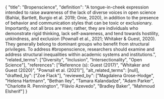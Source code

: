 {
    "title": "Bropenscience",
    "definition": "A tongue-in-cheek expression intended to raise awareness of the lack of diverse voices in open science (Bahlai, Bartlett, Burgio et al. 2019; Onie, 2020), in addition to the presence of behavior and communication styles that can be toxic or exclusionary. Importantly, not all bros are men; rather, they are individuals who demonstrate rigid thinking, lack self-awareness, and tend towards hostility, unkindness, and exclusion (Pownall et al., 2021; Whitaker & Guest, 2020). They generally belong to dominant groups who benefit from structural privileges. To address #bropenscience, researchers should examine and address structural inequalities within academic systems and institutions.",
    "related_terms": ["Diversity", "Inclusion", "Intersectionality", "Open Science"],
    "references": ["Reference (s): Guest (2017)", "Whitaker and Guest (2020)", "Pownall et al. (2021)"],
    "alt_related_terms": [null],
    "drafted_by": ["Zoe Flack"],
    "reviewed_by": ["Magdalena Grose-Hodge", "Helena Hartmann", "Bethan Iley", "Tamara Kalandadze", "Adam Parker", "Charlotte R. Pennington", "Flávio Azevedo", "Bradley Baker", "Mahmoud Elsherif"]
  }
